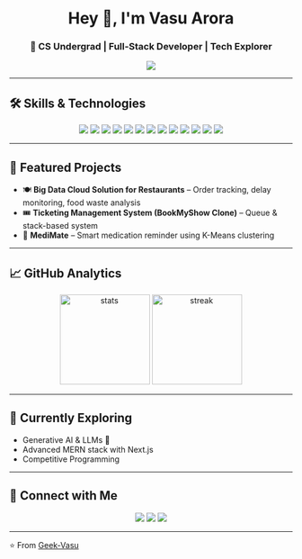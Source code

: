 <!-- Profile Header -->
<h1 align="center">Hey 👋, I'm Vasu Arora</h1>
<h3 align="center">🚀 CS Undergrad | Full-Stack Developer | Tech Explorer</h3>

<!-- Typing SVG Animation -->
<p align="center">
  <img src="https://readme-typing-svg.herokuapp.com?font=Fira+Code&size=22&pause=1000&color=00C9A7&center=true&vCenter=true&width=600&lines=Computer+Science+Undergrad;Full+Stack+MERN+Developer;Next.js+Learner;Open+Source+Contributor;Always+Learning+New+Tech!">
</p>

---

## 🛠️ Skills & Technologies  

<p align="center">
  <!-- Programming Languages -->
  <img src="https://img.shields.io/badge/Python-3776AB?style=for-the-badge&logo=python&logoColor=white"/>
  <img src="https://img.shields.io/badge/C++-00599C?style=for-the-badge&logo=cplusplus&logoColor=white"/>
  <img src="https://img.shields.io/badge/Java-ED8B00?style=for-the-badge&logo=openjdk&logoColor=white"/>

  <!-- Web Dev -->
  <img src="https://img.shields.io/badge/HTML5-E34F26?style=for-the-badge&logo=html5&logoColor=white"/>
  <img src="https://img.shields.io/badge/CSS3-1572B6?style=for-the-badge&logo=css3&logoColor=white"/>
  <img src="https://img.shields.io/badge/JavaScript-F7DF1E?style=for-the-badge&logo=javascript&logoColor=black"/>
  <img src="https://img.shields.io/badge/React-20232A?style=for-the-badge&logo=react&logoColor=61DAFB"/>
  <img src="https://img.shields.io/badge/Next.js-000000?style=for-the-badge&logo=nextdotjs&logoColor=white"/>
  <img src="https://img.shields.io/badge/Node.js-339933?style=for-the-badge&logo=nodedotjs&logoColor=white"/>
  <img src="https://img.shields.io/badge/MongoDB-4EA94B?style=for-the-badge&logo=mongodb&logoColor=white"/>

  <!-- Others -->
  <img src="https://img.shields.io/badge/Git-F05032?style=for-the-badge&logo=git&logoColor=white"/>
  <img src="https://img.shields.io/badge/PostgreSQL-316192?style=for-the-badge&logo=postgresql&logoColor=white"/>
  <img src="https://img.shields.io/badge/Machine%20Learning-FF6F00?style=for-the-badge&logo=tensorflow&logoColor=white"/>
</p>

---

## 📌 Featured Projects  

- 🍽️ **Big Data Cloud Solution for Restaurants** – Order tracking, delay monitoring, food waste analysis  
- 🎟️ **Ticketing Management System (BookMyShow Clone)** – Queue & stack-based system  
- 💊 **MediMate** – Smart medication reminder using K-Means clustering  

---

## 📈 GitHub Analytics  

<p align="center">
  <img src="https://github-readme-stats.vercel.app/api?username=Geek-Vasu&show_icons=true&theme=radical" alt="stats" height="160"/>
  <img src="https://github-readme-streak-stats.herokuapp.com/?user=Geek-Vasu&theme=radical" alt="streak" height="160"/>
</p>

---

## 🌱 Currently Exploring  
- Generative AI & LLMs 🤖  
- Advanced MERN stack with Next.js  
- Competitive Programming  

---

## 🤝 Connect with Me  

<p align="center">
  <a href="https://www.linkedin.com/in/vasu-arora"><img src="https://img.shields.io/badge/LinkedIn-0077B5?style=for-the-badge&logo=linkedin&logoColor=white"/></a>
  <a href="mailto:your-email@gmail.com"><img src="https://img.shields.io/badge/Email-D14836?style=for-the-badge&logo=gmail&logoColor=white"/></a>
  <a href="https://github.com/Geek-Vasu"><img src="https://img.shields.io/badge/GitHub-100000?style=for-the-badge&logo=github&logoColor=white"/></a>
</p>

---

⭐️ From [Geek-Vasu](https://github.com/Geek-Vasu)


